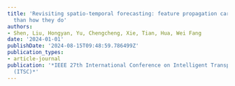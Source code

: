 ```yaml
---
title: 'Revisiting spatio-temporal forecasting: feature propagation carry more weights
  than how they do'
authors:
- Shen, Liu, Hongyan, Yu, Chengcheng, Xie, Tian, Hua, Wei Fang
date: '2024-01-01'
publishDate: '2024-08-15T09:48:59.786499Z'
publication_types:
- article-journal
publication: '*IEEE 27th International Conference on Intelligent Transportation Systems
  (ITSC)*'
---
```

